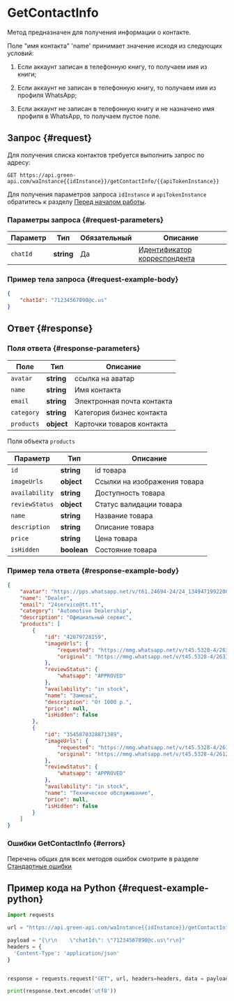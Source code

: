 # GetContactInfo

Метод предназначен для получения информации о контакте.

Поле "имя контакта" 'name' принимает значение исходя из следующих условий:

1) Если аккаунт записан в телефонную книгу, то получаем имя из книги;

2) Если аккаунт не записан в телефонную книгу, то получаем имя из профиля WhatsApp;

3) Если аккаунт не записан в телефонную книгу и не назначено имя профиля в WhatsApp, то получаем пустое поле.

## Запрос {#request}

Для получения списка контактов требуется выполнить запрос по адресу:
```
GET https://api.green-api.com/waInstance{{idInstance}}/getContactInfo/{{apiTokenInstance}}
```

Для получения параметров запроса `idInstance` и `apiTokenInstance` обратитесь к разделу [Перед началом работы](../../before-start.md#parameters).

### Параметры запроса {#request-parameters}

Параметр | Тип | Обязательный | Описание
----- | ----- | ----- | -----
`chatId` | **string** | Да | [Идентификатор корреспондента](../chat-id.md)

### Пример тела запроса {#request-example-body}

```json
{
    "chatId": "71234567890@c.us"
}
```

## Ответ {#response}

### Поля ответа {#response-parameters}

Поле | Тип |  Описание
----- | ----- | ----- 
`avatar` | **string** | ссылка на аватар
`name` | **string** | Имя контакта
`email` | **string** | Электронная почта контакта
`category` | **string** | Категория бизнес контакта
`products` | **object** | Карточки товаров контакта

Поля объекта `products`

| Параметр      | Тип        | Описание                             |
| ------------- | ---------- | ------------------------------------ |
| `id`    | **string** | id товара            |
| `imageUrls` | **object** | Ссылки на изображения товара |
| `availability` | **string** | Доступность товара            |
| `reviewStatus` | **object** | Статус валидации товара |
| `name` | **string** | Название товара
| `description` | **string** | Описание товара
| `price` | **string** | Цена товара
| `isHidden` | **boolean** | Состояние товара


### Пример тела ответа {#response-example-body}

```json
{
    "avatar": "https://pps.whatsapp.net/v/t61.24694-24/24_1349471992200940_2091838963901201896_n.jpg?ccb=11-4&oh=01_AVzZilQn10nj9M9cfQV4PW5dgdXOkiOuD_jCqP2MCXIpyA",
    "name": "Dealer",
    "email": "24service@tt.tt",
    "category": "Automotive Dealership",
    "description": "Официальный сервис",
    "products": [
        {
            "id": "42079728159",
            "imageUrls": {
                "requested": "https://mmg.whatsapp.net/v/t45.5328-4/263329037_6625110154227932_2879714823340281709_n.jpg?stp=dst-jpg_p100x100&ccb=1-7&_nc_sid=c48759&_nc_ohc=NKICbZlqfPMAX9077mo&_nc_ad=z-m&_nc_cid=0&_nc_ht=mmg.whatsapp.net&oh=01_AVwYzx7CckCFf8F8xIIZ5m2AGdeC8YTnLyd29",
                "original": "https://mmg.whatsapp.net/v/t45.5328-4/263329037_6625110154227932_2879714823340281709_n.jpg?ccb=1-7&_nc_sid=c48759&_nc_ohc=NKICbZlqfPMAX9077mo&_nc_ad=z-m&_nc_cid=0&_nc_ht=mmg.whatsapp.net&oh=01_AVzn_O9azpKNRs1iPId0TQkGYk4D7HZFSQMeobvRiR"
            },
            "reviewStatus": {
                "whatsapp": "APPROVED"
            },
            "availability": "in stock",
            "name": "Замена",
            "description": "От 1000 р.",
            "price": null,
            "isHidden": false
        },
        {
            "id": "3545870328871389",
            "imageUrls": {
                "requested": "https://mmg.whatsapp.net/v/t45.5328-4/261250418_4513761695371199_1710541959703469822_n.jpg?stp=dst-jpg_p100x100&ccb=1-7&_nc_sid=c48759&_nc_ohc=eps8lAw2_3MAX_mWW8K&_nc_ad=z-m&_nc_cid=0&_nc_ht=mmg.whatsapp.net&oh=01_AVxT3HnbR04qKZJSOeK4d8p-noZokqly9QbpYFK-c_8kSA&oe",
                "original": "https://mmg.whatsapp.net/v/t45.5328-4/261250418_4513761695371199_1710541959703469822_n.jpg?ccb=1-7&_nc_sid=c48759&_nc_ohc=eps8lAw2_3MAX_mWW8K&_nc_ad=z-m&_nc_cid=0&_nc_ht=mmg.whatsapp.net&oh=01_AVx2wTCmzof0BoZDmIUpD328CtpJmlvEXGdVzew&o"
            },
            "reviewStatus": {
                "whatsapp": "APPROVED"
            },
            "availability": "in stock",
            "name": "Техническое обслуживание",
            "price": null,
            "isHidden": false
        }
    ]
}
```

### Ошибки GetContactInfo {#errors}

Перечень общих для всех методов ошибок смотрите в разделе [Стандартные ошибки](../common-errors.md)

## Пример кода на Python  {#request-example-python}

```python
import requests

url = "https://api.green-api.com/waInstance{{idInstance}}/getContactInfo/{{apiTokenInstance}}"

payload = "{\r\n    \"chatId\": \"71234567890@c.us\"r\n}"
headers = {
  'Content-Type': 'application/json'
}


response = requests.request("GET", url, headers=headers, data = payload)

print(response.text.encode('utf8'))
```